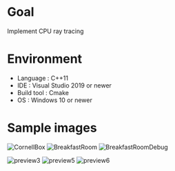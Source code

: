 # Goal

Implement CPU ray tracing

# Environment

* Language   : C++11
* IDE        : Visual Studio 2019 or newer
* Build tool : Cmake
* OS         : Windows 10 or newer

# Sample images

![CornellBox](https://user-images.githubusercontent.com/11644393/206691703-35e7985a-a5bc-4e74-8ed9-0ce6cf4543f4.jpg)
![BreakfastRoom](https://user-images.githubusercontent.com/11644393/206691960-0d3def29-b561-4185-9815-e621bcb5c183.jpg)
![BreakfastRoomDebug](https://user-images.githubusercontent.com/11644393/206693424-017dec2d-35b8-4d21-a4fd-33d791c8fcea.jpg)

![preview3](https://user-images.githubusercontent.com/11644393/51801447-49746080-2281-11e9-9d56-2954ab4039c1.jpg)
![preview5](https://user-images.githubusercontent.com/11644393/153760159-e1e8b09c-00b9-4ca9-97c9-9e8421bbecd8.jpg)
![preview6](https://user-images.githubusercontent.com/11644393/186878829-f7ce3927-c30e-4686-abec-94df6e6a5ccb.jpg)
